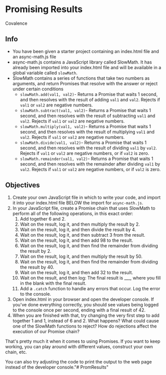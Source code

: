 # Promising Results
Covalence

## Info
* You have been given a starter project containing an index.html file and an async-math.js file
* async-math.js contains a JavaScript library called SlowMath. It has already been imported into your index.html file and will be available in a global variable called `slowMath`.
* SlowMath contains a series of functions that take two numbers as arguments, and return Promises that resolve with the answer or reject under certain conditions
    * `slowMath.add(val1, val2)`- Returns a Promise that waits 1 second, and then resolves with the result of adding `val1` and `val2`. Rejects if `val1` or `val2` are negative numbers.
    * `slowMath.subtract(val1, val2)`- Returns a Promise that waits 1 second, and then resolves with the result of subtracting `val1` and `val2`. Rejects if `val1` or `val2` are negative numbers.
    * `slowMath.multiply(val1, val2)`- Returns a Promise that waits 1 second, and then resolves with the result of multiplying `val1` and `val2`. Rejects if `val1` or `val2` are negative numbers.
    * `slowMath.divide(val1, val2)`- Returns a Promise that waits 1 second, and then resolves with the result of dividing `val1` by `val2`. Rejects if `val1` or `val2` are negative numbers, or if `val2` is zero.
    * `slowMath.remainder(val1, val2)`- Returns a Promise that waits 1 second, and then resolves with the remainder after dividing `val1` by `val2`. Rejects if `val1` or `val2` are negative numbers, or if `val2` is zero.

## Objectives
1. Create your own JavaScript file in which to write your code, and import it into your index.html file BELOW the import for `async-math.js`.
2. In your JavaScript file, create a Promise chain that uses SlowMath to perform all of the following operations, in this exact order:
    1. Add together 6 and 2.
    2. Wait on the result, log it, and then multiply the result by 2.
    3. Wait on the result, log it, and then divide the result by 4.
    4. Wait on the result, log it, and then subtract 3 from the result.
    5. Wait on the result, log it, and then add 98 to the result.
    6. Wait on the result, log it, and then find the remainder from dividing the result by 2.
    7. Wait on the result, log it, and then multiply the result by 50.
    8. Wait on the result, log it, and then find the remainder from dividing the result by 40.
    9. Wait on the result, log it, and then add 32 to the result.
    10. Wait on the result, and then log: The final result is ___, where you fill in the blank with the final result.
    11. Add a `.catch` function to handle any errors that occur. Log the error to the console.
3. Open index.html in your browser and open the developer console. If you've done everything correctly, you should see values being logged to the console once per second, ending with a final result of 42.
4. When you are finished with that, try changing the very first step to add together 1 and 1, instead of 6 and 2. What happens? What could cause one of the SlowMath functions to reject? How do rejections affect the execution of our Promise chain?

That's pretty much it when it comes to using Promises. If you want to keep working, you can play around with different values, construct your own chain, etc.

You can also try adjusting the code to print the output to the web page instead of the developer console."# PromResults" 

